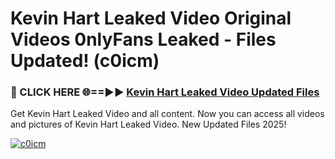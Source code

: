 # Kevin Hart Leaked Video Original Videos 0nlyFans Leaked - Files Updated! (c0icm)

<h3>🔴 CLICK HERE 🌐==►► <a href="https://tinyurl.com/2jnfzry5" rel="nofollow">Kevin Hart Leaked Video Updated Files</a></h3>

Get Kevin Hart Leaked Video and all content. Now you can access all videos and pictures of Kevin Hart Leaked Video. New Updated Files 2025!

[![c0icm](https://i.imgur.com/GyGTBgg.gif)](https://tinyurl.com/2jnfzry5)
